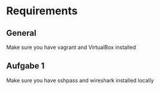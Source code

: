 # Requirements
## General
Make sure you have vagrant and VirtualBox installed

## Aufgabe 1
Make sure you have sshpass and wireshark installed locally
